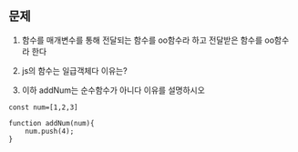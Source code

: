 ## 문제

1. 함수를 매개변수를 통해 전달되는 함수를 oo함수라 하고 전달받은 함수를 oo함수라 한다

2. js의 함수는 일급객체다 이유는?

3. 이하 addNum는 순수함수가 아니다 이유를 설명하시오

```
const num=[1,2,3]

function addNum(num){
	num.push(4);
}
```
